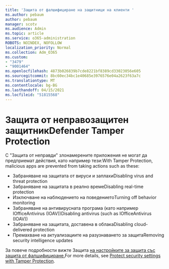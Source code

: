 ```yaml
---
title: 'Защита от фалшифициране на защитници на клиенти '
ms.author: pebaum
author: pebaum
manager: scotv
ms.audience: Admin
ms.topic: article
ms.service: o365-administration
ROBOTS: NOINDEX, NOFOLLOW
localization_priority: Normal
ms.collection: Adm_O365
ms.custom:
- "3479"
- "9001464"
ms.openlocfilehash: 4873b026839b7cde8221bf8389cd33023056e605
ms.sourcegitcommit: 8bc60ec34bc1e40685e3976576e04a2623f63a7c
ms.translationtype: MT
ms.contentlocale: bg-BG
ms.lasthandoff: 04/15/2021
ms.locfileid: "51815568"
---
```

# <a name="defender-tamper-protection"></a><span data-ttu-id="8e9bf-102">Защита от неправозащитен защитник</span><span class="sxs-lookup"><span data-stu-id="8e9bf-102">Defender Tamper Protection</span></span> 

<span data-ttu-id="8e9bf-103">С "Защита от неправди" злонамерените приложения не могат да предприемат действия, като например тези:</span><span class="sxs-lookup"><span data-stu-id="8e9bf-103">With Tamper Protection, malicious apps are prevented from taking actions such as these:</span></span>

- <span data-ttu-id="8e9bf-104">Забраняване на защитата от вируси и заплахи</span><span class="sxs-lookup"><span data-stu-id="8e9bf-104">Disabling virus and threat protection</span></span>
- <span data-ttu-id="8e9bf-105">Забраняване на защитата в реално време</span><span class="sxs-lookup"><span data-stu-id="8e9bf-105">Disabling real-time protection</span></span>
- <span data-ttu-id="8e9bf-106">Изключване на наблюдението на поведението</span><span class="sxs-lookup"><span data-stu-id="8e9bf-106">Turning off behavior monitoring</span></span>
- <span data-ttu-id="8e9bf-107">Забраняване на антивирусната програма (като например IOfficeAntivirus (IOAV))</span><span class="sxs-lookup"><span data-stu-id="8e9bf-107">Disabling antivirus (such as IOfficeAntivirus (IOAV))</span></span>
- <span data-ttu-id="8e9bf-108">Забраняване на защитата, доставена в облака</span><span class="sxs-lookup"><span data-stu-id="8e9bf-108">Disabling cloud-delivered protection</span></span>
- <span data-ttu-id="8e9bf-109">Премахване на актуализациите на разузнаването за защита</span><span class="sxs-lookup"><span data-stu-id="8e9bf-109">Removing security intelligence updates</span></span>

<span data-ttu-id="8e9bf-110">За повече подробности вижте Защита [на настройките за защита със защита от фалшифициране.](https://docs.microsoft.com/windows/security/threat-protection/windows-defender-antivirus/prevent-changes-to-security-settings-with-tamper-protection)</span><span class="sxs-lookup"><span data-stu-id="8e9bf-110">For more details, see [Protect security settings with Tamper Protection](https://docs.microsoft.com/windows/security/threat-protection/windows-defender-antivirus/prevent-changes-to-security-settings-with-tamper-protection).</span></span>